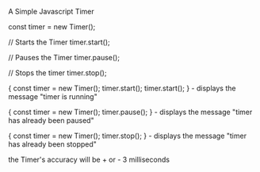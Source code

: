 A Simple Javascript Timer

const timer = new Timer();

// Starts the Timer
timer.start();

// Pauses the Timer
timer.pause();

// Stops the timer
timer.stop();

{
    const timer = new Timer();
    timer.start(); 
    timer.start();
} - displays the message "timer is running"

{
    const timer = new Timer();
    timer.pause();
} - displays the message "timer has already been paused"

{
    const timer = new Timer();
    timer.stop();
} - displays the message "timer has already been stopped"

the Timer's accuracy will be + or - 3 milliseconds